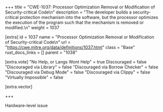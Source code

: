 +++
title = "CWE-1037: Processor Optimization Removal or Modification of Security-critical Code\n"
description = "The developer builds a security-critical protection mechanism into the software, but the processor optimizes the execution of the program such that the mechanism is removed or modified.\n"
weight = 1037

[extra]
id = 1037
name = "Processor Optimization Removal or Modification of Security-critical Code\n"
url = "https://cwe.mitre.org/data/definitions/1037.html"
class = "Base"
rust_docs_links = []
parent = "1038"

[extra.vote]
"No Help, or Langs Wont Help" = true
Discouraged = false
"Discouraged via Library" = false
"Discouraged via Borrow Checker" = false
"Discouraged via Debug Mode" = false
"Discouraged via Clippy" = false
"Virtually Impossible" = false

[extra.vector]

+++

Hardware-level issue